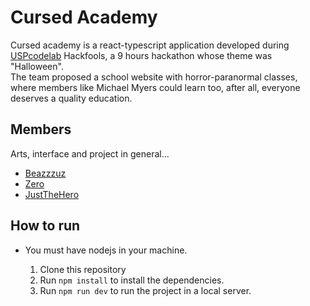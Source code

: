 # Cursed Academy 

Cursed academy is a react-typescript application developed during [USPcodelab](https://codelab-icmc.netlify.app/) Hackfools, a 9 hours hackathon whose theme was "Halloween". 
<br>
The team proposed a school website with horror-paranormal classes, where members like Michael Myers could learn too, after all, everyone deserves a quality education.

## Members
Arts, interface and project in general...
* [Beazzzuz](https://github.com/beazzzuz)<br>
* [Zero](https://github.com/thzero0)
* [JustTheHero](https://github.com/JustTheHero)

## How to run
* You must have nodejs in your machine.

  1. Clone this repository
  2. Run ```npm install``` to install the dependencies.
  3. Run ```npm run dev``` to run the project in a local server.

